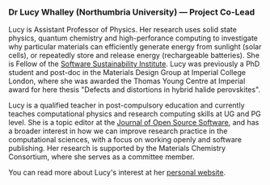 <a name="lw"></a>

### Dr Lucy Whalley (Northumbria University) — Project Co-Lead

Lucy is Assistant Professor of Physics. Her research uses solid state physics, quantum chemistry and high-perforance computing to investigate why particular materials can efficiently generate energy from sunlight (solar cells), or repeatedly store and release energy (rechargeable batteries). She is Fellow of the [Software Sustainability Institute](https://www.software.ac.uk/). Lucy was previously a PhD student and post-doc in the Materials Design Group at Imperial College London, where she was awarded the Thomas Young Centre at Imperial award for here thesis "Defects and distortions in hybrid halide perovskites".

Lucy is a qualified teacher in post-compulsory education and currently teaches computational physics and research computing skills at UG and PG level. She is a topic editor at the [Journal of Open Source Software](https://joss.theoj.org/), and has a broader interest in how we can improve research practice in the computational sciences, with a focus on working openly and software publishing. Her research is supported by the Materials Chemistry Consortium, where she serves as a committee member.

You can read more about Lucy's interest at her [personal website](https://lucydot.github.io/about/).
